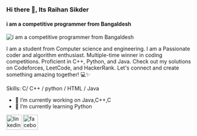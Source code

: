 ### Hi there 👋, Its Raihan Sikder
#### i am a competitive programmer from Bangaldesh
![i am a competitive programmer from Bangaldesh](https://www.google.com/url?sa=i&url=https%3A%2F%2Fart-twerks.com%2Fai-program-art-painting%2F&psig=AOvVaw2Ppc41lQv0OlL1vf-Mev3d&ust=1703492631839000&source=images&cd=vfe&opi=89978449&ved=0CBEQjRxqFwoTCPi39P_Sp4MDFQAAAAAdAAAAABAD)

I am a student  from Computer science and engineering. I am a Passionate coder and algorithm enthusiast. Multiple-time winner in coding competitions. Proficient in C++, Python, and Java. Check out my solutions on Codeforces, LeetCode, and HackerRank. Let's connect and create something amazing together! 💻✨



Skills: C/ C++ / python / HTML / Java

- 🔭 I’m currently working on Java,C++,C 
- 🌱 I’m currently learning Python 


[<img src='https://cdn.jsdelivr.net/npm/simple-icons@3.0.1/icons/linkedin.svg' alt='linkedin' height='40'>](https://www.linkedin.com/in/raihan-sikder-773492271/)  [<img src='https://cdn.jsdelivr.net/npm/simple-icons@3.0.1/icons/facebook.svg' alt='facebook' height='40'>](https://www.facebook.com/neo.0020)  

